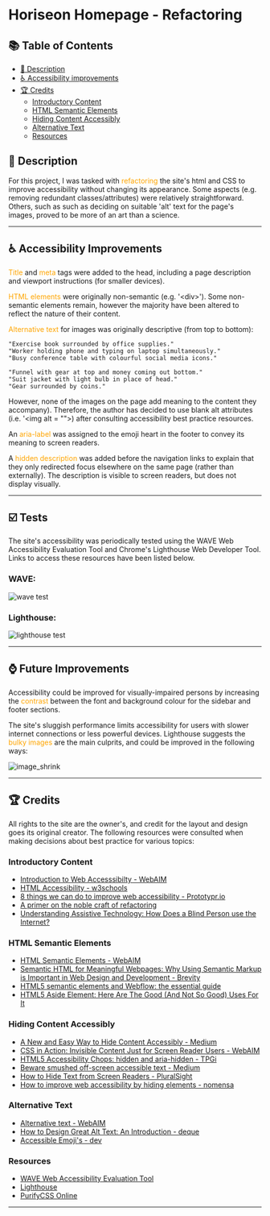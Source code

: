 # Horiseon Homepage - Refactoring
## 📚 Table of Contents
  - [💬 Description](#-description)
  - [♿ Accessibility improvements](#-accessibility-improvements)
  - [🏆 Credits](#-credits)
    - [Introductory Content](#introductory-content)
    - [HTML Semantic Elements](#html-semantic-elements)
    - [Hiding Content Accessibly](#hiding-content-accessibly)
    - [Alternative Text](#alternative-text)
    - [Resources](#resources)

## 💬 Description
For this project, I was tasked with <span style="color:orange">refactoring</span> the site's html and CSS to improve accessibility without changing its appearance. Some aspects (e.g. removing redundant classes/attributes) were relatively straightforward. Others, such as such as deciding on suitable 'alt' text for the page's images, proved to be more of an art than a science. 

---
## ♿ Accessibility Improvements

<span style="color:orange">Title</span> and <span style="color:orange">meta</span> tags were added to the head, including a page description and viewport instructions (for smaller devices).

<span style="color:orange">HTML elements</span> were originally non-semantic (e.g. '\<div>'). Some non-semantic elements remain, however the majority have been altered to reflect the nature of their content.

<span style="color:orange">Alternative text </span>for images was originally descriptive (from top to bottom):
    
    "Exercise book surrounded by office supplies."
    "Worker holding phone and typing on laptop simultaneously."
    "Busy conference table with colourful social media icons."

    "Funnel with gear at top and money coming out bottom."
    "Suit jacket with light bulb in place of head."
    "Gear surrounded by coins."  

However, none of the images on the page add meaning to the content they accompany). Therefore, the author has decided to use blank alt attributes (i.e. '\<img alt = "">) after consulting accessibility best practice resources.

An <span style="color:orange">aria-label</span> was assigned to the emoji heart in the footer to convey its meaning to screen readers.

A <span style="color:orange">hidden description </span> was added before the navigation links to explain that they only redirected focus elsewhere on the same page (rather than externally). The description is visible to screen readers, but does not display visually.

---
## ☑️ Tests
The site's accessibility was periodically tested using the WAVE Web Accessibility Evaluation Tool and Chrome's Lighthouse Web Developer Tool. Links to access these resources have been listed below.

### WAVE:
![wave test](https://ibb.co/ccX3yM6)

### Lighthouse:
![lighthouse test](https://ibb.co/nQjhfqt)

---
## ⌚ Future Improvements
Accessibility could be improved for visually-impaired persons by increasing the <span style="color:orange">contrast</span> between the font and background colour for the sidebar and footer sections. 

The site's sluggish performance limits accessibility for users with slower internet connections or less powerful devices. Lighthouse suggests the <span style="color:orange">bulky images</span> are the main culprits, and could be improved in the following ways:

![image_shrink](https://ibb.co/jTzzB7r)

---
## 🏆 Credits
All rights to the site are the owner's, and credit for the layout and design goes its original creator. The following resources were consulted when making decisions about best practice for various topics:

### Introductory Content
- [Introduction to Web Accesssibilty - WebAIM](https://webaim.org/intro/)
- [HTML Accessibility - w3schools](https://www.w3schools.com/html/html_accessibility.asp)
- [8 things we can do to improve web accessibility - Prototypr.io](https://blog.prototypr.io/8-things-we-can-do-to-improve-web-accessibility-4774cc885b8d)
- [A primer on the noble craft of refactoring](https://www.tygertec.com/refactoring-primer/)
- [Understanding Assistive Technology: How Does a Blind Person use the Internet?](https://www.levelaccess.com/understanding-assistive-technology-how-does-a-blind-person-use-the-internet/)

### HTML Semantic Elements
- [HTML Semantic Elements - WebAIM](https://www.w3schools.com/html/html5_semantic_elements.asp)
- [Semantic HTML for Meaningful Webpages: Why Using Semantic Markup is Important in Web Design and Development - Brevity](https://www.w3schools.com/html/html5_semantic_elements.asp)
- [HTML5 semantic elements and Webflow: the essential guide](https://webflow.com/blog/html5-semantic-elements-and-webflow-the-essential-guide)
- [HTML5 Aside Element: Here Are The Good (And Not So Good) Uses For It](https://www.nomensa.com/blog/how-improve-web-accessibility-hiding-elements)

### Hiding Content Accessibly
- [A New and Easy Way to Hide Content Accessibly - Medium](https://medium.com/@zellwk/a-new-and-easy-way-to-hide-content-accessibly-92e21e159b85)
- [CSS in Action: Invisible Content Just for Screen Reader Users - WebAIM](https://webaim.org/techniques/css/invisiblecontent/)
- [HTML5 Accessibility Chops: hidden and aria-hidden - TPGi](https://webaim.org/techniques/css/invisiblecontent/)
- [Beware smushed off-screen accessible text - Medium](https://medium.com/@jessebeach/beware-smushed-off-screen-accessible-text-5952a4c2cbfe)
- [How to Hide Text from Screen Readers - PluralSight](https://www.pluralsight.com/guides/how-to-hide-text-from-screen-readers)
- [How to improve web accessibility by hiding elements - nomensa](https://www.nomensa.com/blog/how-improve-web-accessibility-hiding-elements)

### Alternative Text
- [Alternative text - WebAIM](https://webaim.org/techniques/css/invisiblecontent/)
- [How to Design Great Alt Text: An Introduction - deque](https://www.deque.com/blog/great-alt-text-introduction/)
- [Accessible Emoji's - dev](https://dev.to/finallynero/accessible-emojis--1pjh)

### Resources
- [WAVE Web Accessibility Evaluation Tool](https://wave.webaim.org/)
- [Lighthouse](https://developers.google.com/web/tools/lighthouse/)
- [PurifyCSS Online](https://purifycss.online/)
---